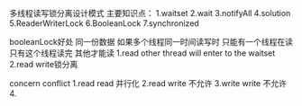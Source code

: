 多线程读写锁分离设计模式 
主要知识点：
1.waitset
2.wait
3.notifyAll
4.solution
5.ReaderWriterLock
6.BooleanLock
7.synchronized


booleanLock好处
同一份数据 如果多个线程同一时间读写时
只能有一个线程在读 只有这个线程读完 其他才能读
1.read other thread will enter to the waitset
2.read write锁分离


concern conflict 
1.read read 并行化
2.read write 不允许
3.write write 不允许
4.